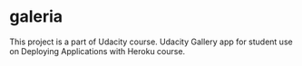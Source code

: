 # galeria
This project is a part of Udacity course. 
Udacity Gallery app for student use on Deploying Applications with Heroku course.
